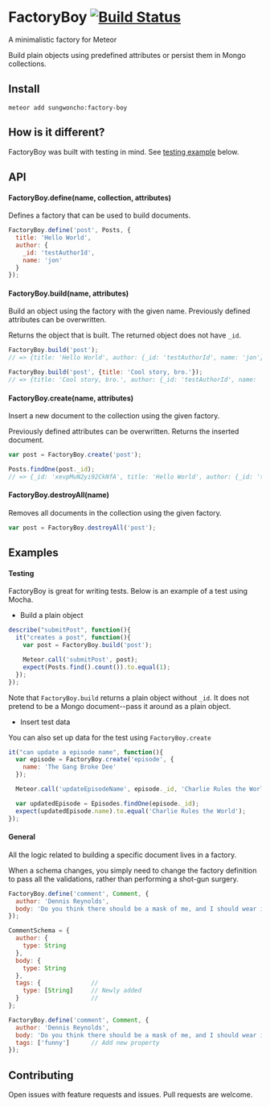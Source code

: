 # FactoryBoy [![Build Status](https://travis-ci.org/sungwoncho/factory-boy.svg?branch=master)](https://travis-ci.org/sungwoncho/factory-boy)

A minimalistic factory for Meteor

Build plain objects using predefined attributes or persist them in Mongo
collections.


## Install

    meteor add sungwoncho:factory-boy


## How is it different?

FactoryBoy was built with testing in mind. See
[testing example](https://github.com/sungwoncho/factory-boy#testing) below.


## API

#### FactoryBoy.define(name, collection, attributes)

Defines a factory that can be used to build documents.

```javascript
FactoryBoy.define('post', Posts, {
  title: 'Hello World',
  author: {
    _id: 'testAuthorId',
    name: 'jon'
  }
});
```

#### FactoryBoy.build(name, attributes)

Build an object using the factory with the given name. Previously defined
attributes can be overwritten.

Returns the object that is built. The returned object does not have `_id`.

```javascript
FactoryBoy.build('post');
// => {title: 'Hello World', author: {_id: 'testAuthorId', name: 'jon'}}

FactoryBoy.build('post', {title: 'Cool story, bro.'});
// => {title: 'Cool story, bro.', author: {_id: 'testAuthorId', name: 'jon'}}
```

#### FactoryBoy.create(name, attributes)

Insert a new document to the collection using the given factory.

Previously defined attributes can be overwritten. Returns the inserted document.

```javascript
var post = FactoryBoy.create('post');

Posts.findOne(post._id);
// => {_id: 'xevpMuN2yi92CkNfA', title: 'Hello World', author: {_id: 'testAuthorId', name: 'jon'}}
```

#### FactoryBoy.destroyAll(name)

Removes all documents in the collection using the given factory.

```javascript
var post = FactoryBoy.destroyAll('post');
```

## Examples

#### Testing

FactoryBoy is great for writing tests. Below is an example of a test using Mocha.

* Build a plain object

```javascript
describe("submitPost", function(){
  it("creates a post", function(){
    var post = FactoryBoy.build('post');

    Meteor.call('submitPost', post);
    expect(Posts.find().count()).to.equal(1);
  });
});
```

Note that `FactoryBoy.build` returns a plain object without `_id`. It does not
pretend to be a Mongo document--pass it around as a plain object.

* Insert test data

You can also set up data for the test using `FactoryBoy.create`

```javascript
it("can update a episode name", function(){
  var episode = FactoryBoy.create('episode', {
    name: 'The Gang Broke Dee'
  });

  Meteor.call('updateEpisodeName', episode._id, 'Charlie Rules the World');

  var updatedEpisode = Episodes.findOne(episode._id);
  expect(updatedEpisode.name).to.equal('Charlie Rules the World');
});
```

#### General

All the logic related to building a specific document lives in a factory.

When a schema changes, you simply need to change the factory definition to
pass all the validations, rather than performing a shot-gun surgery.

```javascript
FactoryBoy.define('comment', Comment, {
  author: 'Dennis Reynolds',
  body: 'Do you think there should be a mask of me, and I should wear it?'
});

CommentSchema = {
  author: {
    type: String
  },
  body: {
    type: String
  },
  tags: {              //
    type: [String]     // Newly added
  }                    //
};

FactoryBoy.define('comment', Comment, {
  author: 'Dennis Reynolds',
  body: 'Do you think there should be a mask of me, and I should wear it?',
  tags: ['funny']      // Add new property
});
```


## Contributing

Open issues with feature requests and issues. Pull requests are welcome.
